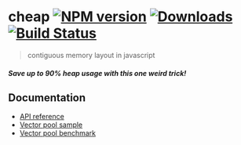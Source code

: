 # cheap [![NPM version][npm-image]][npm-url] [![Downloads][downloads-image]][npm-url] [![Build Status][travis-image]][travis-url]
> contiguous memory layout in javascript

##### Save up to 90% heap usage with this one weird trick!

## Documentation

- [API reference](/docs/api.md)
- [Vector pool sample](/test/vector_pool.coffee)
- [Vector pool benchmark](/docs/benchmark.md)

[downloads-image]: http://img.shields.io/npm/dm/cheap.svg
[npm-url]: https://npmjs.org/package/cheap
[npm-image]: http://img.shields.io/npm/v/cheap.svg

[travis-url]: https://travis-ci.org/Mischanix/cheap
[travis-image]: http://img.shields.io/travis/Mischanix/cheap.svg
